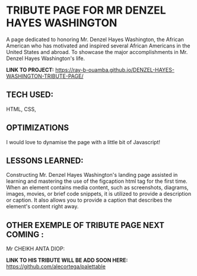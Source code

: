 # TRIBUTE PAGE FOR MR DENZEL HAYES WASHINGTON
A page dedicated to honoring Mr. Denzel Hayes Washington, the African American who has motivated and inspired several African Americans in the United States and abroad. 
To showcase the major accomplishments in Mr. Denzel Hayes Washington's life.


**LINK TO PROJECT:** https://ray-b-ouamba.github.io/DENZEL-HAYES-WASHINGTON-TRIBUTE-PAGE/



## TECH USED:
 HTML, CSS, 

## OPTIMIZATIONS
I would love to dynamise the page with a little bit of Javascript!

## LESSONS LEARNED:
Constructing Mr. Denzel Hayes Washington's landing page assisted in learning and mastering the use of the figcaption html tag for the first time. When an element contains media content, such as screenshots, diagrams, images, movies, or brief code snippets, it is utilized to provide a description or caption.  It also allows you to provide a caption that describes the element's content right away. 

 
## OTHER EXEMPLE OF TRIBUTE PAGE NEXT COMING :
Mr CHEIKH ANTA DIOP:

**LINK TO HIS TRIBUTE WILL BE ADD SOON HERE:** https://github.com/alecortega/palettable







